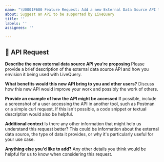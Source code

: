```yaml
---
name: "\U0001F680 Feature Request: Add a new External Data Source API to LiveQuery"
about: Suggest an API to be supported by LiveQuery
title: ''
labels: ''
assignees: ''

---
```


## 🚀 API Request

**Describe the new external data source API you're proposing**
Please provide a brief description of the external data source API and how you envision it being used with LiveQuery.

**What benefits would this new API bring to you and other users?**
Discuss how this new API would improve your work and possibly the work of others.

**Provide an example of how the API might be accessed**
If possible, include a screenshot of a user accessing the API in another tool, such as Postman or a simple curl request. If this isn't possible, a code snippet or textual description would also be helpful.

**Additional context**
Is there any other information that might help us understand this request better? This could be information about the external data source, the type of data it provides, or why it's particularly useful for your use case.

**Anything else you'd like to add?**
Any other details you think would be helpful for us to know when considering this request.

